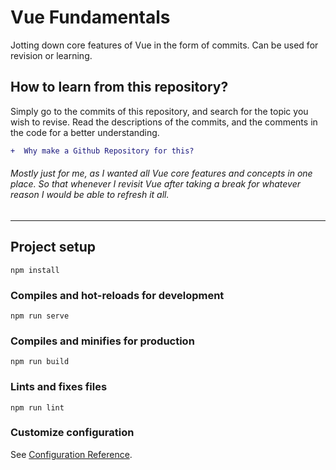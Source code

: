 # Vue Fundamentals
 Jotting down core features of Vue in the form of commits. Can be used for revision or learning.
 
## How to learn from this repository?
 Simply go to the commits of this repository, and search for the topic you wish to revise. Read the descriptions of the commits, and the comments in the code for a better understanding.

``` diff 
+  Why make a Github Repository for this? 
```
###### Mostly just for me, as I wanted all Vue core features and concepts in one place. So that whenever I revisit Vue after taking a break for whatever reason I would be able to refresh it all.
_____________________________________________

## Project setup
```
npm install
```

### Compiles and hot-reloads for development
```
npm run serve
```

### Compiles and minifies for production
```
npm run build
```

### Lints and fixes files
```
npm run lint
```

### Customize configuration
See [Configuration Reference](https://cli.vuejs.org/config/).
